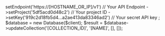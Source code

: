 <?php

use Appwrite\Client;
use Appwrite\Services\Database;

$client = new Client();

$client
    ->setEndpoint('https://[HOSTNAME_OR_IP]/v1') // Your API Endpoint
    ->setProject('5df5acd0d48c2') // Your project ID
    ->setKey('919c2d18fb5d4...a2ae413da83346ad2') // Your secret API key
;

$database = new Database($client);

$result = $database->updateCollection('[COLLECTION_ID]', '[NAME]', [], []);